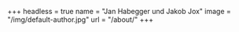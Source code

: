 +++
headless = true
name = "Jan Habegger und Jakob Jox"
image = "/img/default-author.jpg"
url = "/about/"
+++
